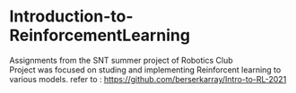 # Introduction-to-ReinforcementLearning
Assignments from the SNT summer project of Robotics Club  
Project was focused on studing and implementing Reinforcent learning to various models.
refer to : https://github.com/berserkarray/Intro-to-RL-2021

